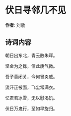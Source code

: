 # 伏日寻邻几不见

**作者**: 刘敞

## 诗词内容

朝日出东北，青云散朱晖。

坚金为之铄，信此庚气微。

吾子善闭关，今何冒炎威。

流汗正被面，飞尘常满衣。

忆君若冰雪，无以慰渴饥。

伏日万鬼行，至如早旋归。


